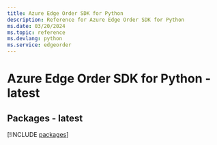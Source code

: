 ```yaml
---
title: Azure Edge Order SDK for Python
description: Reference for Azure Edge Order SDK for Python
ms.date: 03/20/2024
ms.topic: reference
ms.devlang: python
ms.service: edgeorder
---
```

# Azure Edge Order SDK for Python - latest
## Packages - latest
[!INCLUDE [packages](edge-order-index.md)]